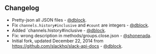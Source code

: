 Changelog
---------

* Pretty-json all JSON files - [@dblock](https://github.com/dblock).
* Fix `channels.history#inclusive` and `#count` are integers  - [@dblock](https://github.com/dblock).
* Added `channels.history#inclusive - [@dblock](https://github.com/dblock).
* Fix: wrong description in methods/groups.close.json - [@shonenada](https://github.com/shonenada).
* Initial fork, updated December 22, 2014 from https://github.com/slackhq/slack-api-docs - [@dblock](https://github.com/dblock).
